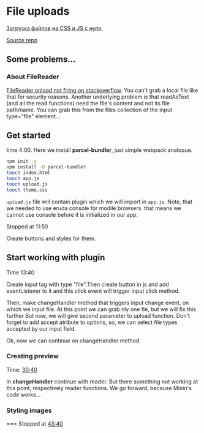 # File uploads

[Загрузка файлов на CSS  и JS с нуля.](https://www.youtube.com/watch?v=5vx2PVClSVU)

[Source repo](https://github.com/vladilenm/upload-images)

## Some problems...

### About FileReader
[FileReader onload not firing on stackoverflow](https://stackoverflow.com/questions/18542907/javascript-filereader-onload-not-firing). You can't grab a local file like that for security reasons. Another underlying problem is that readAsText (and all the read functions) need the file's content and not its file path/name. You can grab this from the files collection of the input type="file" element...

## Get started
time 4:00. Here we install **parcel-bundler**, just simple webpack analoque. 

```sh
npm init -y
npm install -D parcel-bundler
touch index.html
touch app.js
touch upload.js
touch theme.css
```

`upload.js` file will contain plugin which we will import in `app.js`. Note, that we needed to use eruda console for modile browsers. that means we cannot use console before it is initialized in our app.

Stopped at 11:50

Create buttons and styles for them.

## Start working with plugin

Time 13:40

Create input tag with type "file".Then create button in js and add eventListener to it and this click event will trigger input click method.

Then, make changeHandler method that triggers input change event, on which we input file. At this point we can grab nly one fle, but we will fix this further But now, we will give second parameter to upload function. Don't forget to add accept atribute to options, so, we can select file types accepted by our input field.

Ok, now we can continue on changeHandler method.

### Creating preview
Time: [30:40](https://www.youtube.com/watch?v=5vx2PVClSVU&t=1840s)

In **changeHandler** continue with reader.
But there something not working at this point, respectively reader functions. We go forward, because Minin's code works...

### Styling images

===
Stopped at  [43:40](https://www.youtube.com/watch?v=5vx2PVClSVU&t=2620s)
